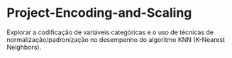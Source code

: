 # Project-Encoding-and-Scaling
Explorar a codificação de variáveis categóricas e o uso de técnicas de normalização/padronização no desempenho do algoritmo KNN (K-Nearest Neighbors).
